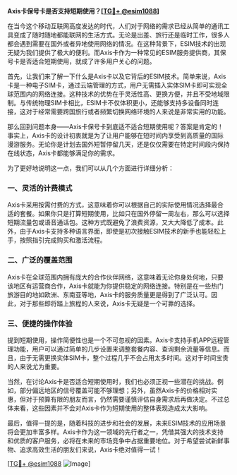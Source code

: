 **Axis卡保号卡是否支持短期使用？[[TG💪+ @esim1088](https://t.me/s/esim1088)]**

在当今这个移动互联网高度发达的时代，人们对于网络的需求已经从简单的通讯工具变成了随时随地都能联网的生活方式。无论是出差、旅行还是临时工作，很多人都会遇到需要在国外或者异地使用网络的情况。在这种背景下，ESIM技术的出现无疑为我们提供了极大的便利。而Axis卡作为一种常见的ESIM服务提供商，其保号卡是否适合短期使用，就成了许多用户关心的问题。

首先，让我们来了解一下什么是Axis卡以及它背后的ESIM技术。简单来说，Axis卡是一种电子SIM卡，通过云端管理的方式，用户无需插入实体SIM卡即可实现全球范围内的网络连接。这种技术的优势在于灵活性高、更换方便，并且不受地域限制。与传统物理SIM卡相比，ESIM卡不仅体积更小，还能够支持多设备同时连接，这对于经常需要跨国旅行或者频繁切换网络环境的人来说是非常实用的功能。

那么回到问题本身——Axis卡保号卡到底适不适合短期使用呢？答案是肯定的！事实上，Axis卡的设计初衷就是为了让用户能够在短时间内享受到高质量的国际漫游服务。无论你是计划去国外短暂停留几天，还是仅仅需要在特定时间段内保持在线状态，Axis卡都能够满足你的需求。

为了更好地说明这一点，我们可以从几个方面进行详细分析：

### 一、灵活的计费模式

Axis卡采用按需付费的方式，这意味着你可以根据自己的实际使用情况选择最合适的套餐。如果你只是打算短期使用，比如只在国外停留一周左右，那么可以选择短期流量包或语音通话包。这种方式既避免了浪费资源，又大大降低了成本。此外，由于Axis卡支持多种语言界面，即使是初次接触ESIM技术的新手也能轻松上手，按照指引完成购买和激活流程。

### 二、广泛的覆盖范围

Axis卡在全球范围内拥有庞大的合作伙伴网络，这意味着无论你身处何地，只要该地区有运营商合作，Axis卡就能为你提供稳定的网络连接。特别是在一些热门旅游目的地如欧洲、东南亚等地，Axis卡的服务质量更是得到了广泛认可。因此，对于那些即将踏上旅程的人来说，Axis卡无疑是一个可靠的选择。

### 三、便捷的操作体验

提到短期使用，操作简便性也是一个不可忽视的因素。Axis卡支持手机APP远程管理功能，用户可以通过简单的几步设置来调整套餐内容、查询剩余流量等信息。而且，由于无需更换实体SIM卡，整个过程几乎不会占用太多时间。这对于时间宝贵的人来说尤为重要。

当然，在讨论Axis卡是否适合短期使用时，我们也必须正视一些潜在的挑战。例如，部分偏远地区的信号覆盖可能不够理想；另外，虽然Axis卡的价格相对实惠，但对于预算有限的朋友而言，仍然需要谨慎评估自身需求后再做决定。不过总体来看，这些因素并不会对Axis卡作为短期使用的整体表现造成太大影响。

最后，值得一提的是，随着科技的进步和社会的发展，未来ESIM技术的应用场景将会更加丰富多样。Axis卡作为这一领域的先行者之一，凭借其强大的技术支持和优质的客户服务，必将在未来的市场竞争中占据重要地位。对于希望尝试新鲜事物、追求高效生活的朋友们来说，Axis卡绝对值得一试！

[[TG💪+ @esim1088](https://t.me/s/esim1088) ![Image](https://i.postimg.cc/4NQfJmqS/Snipaste-2025-05-13-00-14-12.png)]